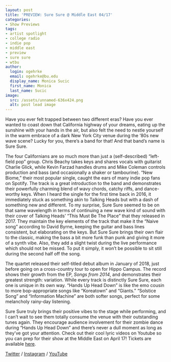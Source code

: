 ```yaml
---
layout: post
title: 'PREVIEW: Sure Sure @ Middle East 04/17'
categories:
- Show Previews
tags:
- artist spotlight
- college radio
- indie pop
- middle east
- preview
- sure sure
- wtbu
author:
  login: ogehrke
  email: ogehrke@bu.edu
  display_name: Monica Sucic
  first_name: Monica
  last_name: Sucic
image:
  src: /assets/unnamed-636x424.png
  alt: post lead image
---
```

Have you ever felt trapped between two different eras? Have you ever wanted to coast down that California highway of your dreams, eating up the sunshine with your hands in the air, but also felt the need to nestle yourself in the warm embrace of a dark New York City venue during the ‘80s new wave scene? Lucky for you, there’s a band for that! And that band’s name is Sure Sure. 

The four Californians are so much more than just a (self-described) “left-field pop” group. Chris Beachy takes keys and shares vocals with guitarist Charlie Glick, while Kevin Farzad handles drums and Mike Coleman controls production and bass (and occasionally a shaker or tambourine). “New Biome,” their most popular single, caught the ears of many indie pop fans on Spotify. The track is a great introduction to the band and demonstrates their powerfully charming blend of wavy chords, catchy riffs, and dance-worthy keys. When I heard the single for the first time back in 2016, it immediately stuck as something akin to Talking Heads but with a dash of something new and different. To my surprise, Sure Sure seemed to be on that same wavelength in terms of continuing a new wave kind of sound with their cover of Talking Heads’ “This Must Be The Place” that they released in 2017. They maintain the key elements of the track that make it the “Naive song” according to David Byrne, keeping the guitar and bass lines consistent, but elaborating on the keys. But Sure Sure brings their own flair to the classic, making the bass a bit more funk than punk and giving it more of a synth vibe. Also, they add a slight twist during the live performance which should not be missed. To put it simply, it won’t be possible to sit still during the second half off the song.

The quartet released their self-titled debut album in January of 2018, just before going on a cross-country tour to open for Hippo Campus. The record shows their growth from the EP, _Songs from 2014_, and demonstrates their greatest strength: variation. While every track is distinctly Sure Sure, each one is unique in its own way. “Hands Up Head Down” is like the emo cousin to more bop-appropriate songs like “Koreatown” and “Giants.” “Solstice Song” and “Information Machine” are both softer songs, perfect for some melancholy rainy-day listening. 

Sure Sure truly brings their positive vibes to the stage while performing, and I can’t wait to see them totally consume the venue with their outstanding tunes again. They encourage audience involvement for their zombie dance during “Hands Up Head Down” and there’s never a dull moment as long as they’ve got your attention. Check out their cool lyric videos on Youtube so you can prep for their show at the Middle East on April 17! Tickets are available [here](https://www.suresuremusic.com/tour).

[Twitter](https://twitter.com/suresuremusic) / [Instagram](https://www.instagram.com/suresuremusic/) / [YouTube](https://www.youtube.com/channel/UCC9zb0va1Eju2UXIhK6UbRg)